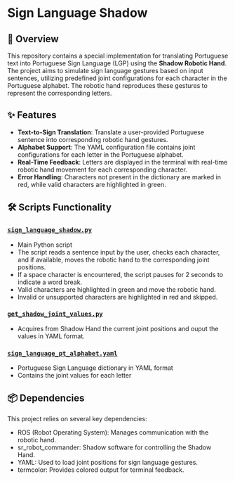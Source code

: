 # Sign Language Shadow

## 📖 Overview
This repository contains a special implementation for translating Portuguese text into Portuguese Sign Language (LGP) using the **Shadow Robotic Hand**. The project aims to simulate sign language gestures based on input sentences, utilizing predefined joint configurations for each character in the Portuguese alphabet. The robotic hand reproduces these gestures to represent the corresponding letters.

## ✨ Features
- **Text-to-Sign Translation**: Translate a user-provided Portuguese sentence into corresponding robotic hand gestures.
- **Alphabet Support**: The YAML configuration file contains joint configurations for each letter in the Portuguese alphabet.
- **Real-Time Feedback**: Letters are displayed in the terminal with real-time robotic hand movement for each corresponding character.
- **Error Handling**: Characters not present in the dictionary are marked in red, while valid characters are highlighted in green.

## 🛠️ Scripts Functionality

### [`sign_language_shadow.py`](sign_language/src/sign_language_shadow.py)
  - Main Python script
  - The script reads a sentence input by the user, checks each character, and if available, moves the robotic hand to the corresponding joint positions.
  - If a space character is encountered, the script pauses for 2 seconds to indicate a word break.
  - Valid characters are highlighted in green and move the robotic hand.
  - Invalid or unsupported characters are highlighted in red and skipped.

### [`get_shadow_joint_values.py`](sign_language/scripts/get_shadow_joint_values.py)
  - Acquires from Shadow Hand the current joint positions and ouput the values in YAML format.

### [`sign_language_pt_alphabet.yaml`](sign_language/config/sign_language_pt_alphabet.yaml)
  - Portuguese Sign Language dictionary in YAML format
  - Contains the joint values for each letter

## 📦 Dependencies

This project relies on several key dependencies:

  - ROS (Robot Operating System): Manages communication with the robotic hand.
  - sr_robot_commander: Shadow software for controlling the Shadow Hand.
  - YAML: Used to load joint positions for sign language gestures.
  - termcolor: Provides colored output for terminal feedback.

